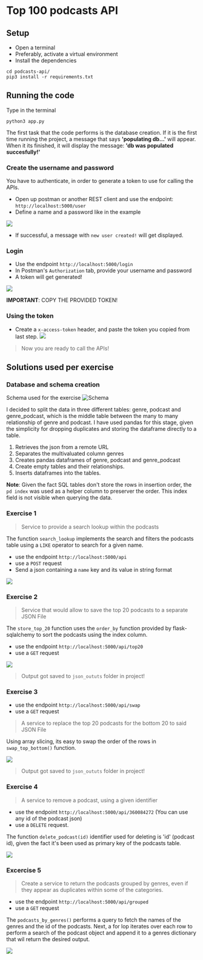 # Top 100 podcasts API

## Setup

- Open a terminal
- Preferably, activate a virtual environment
- Install the dependencies
```shell script
cd podcasts-api/
pip3 install -r requirements.txt
```
## Running the code
Type in the terminal
```shell script
python3 app.py
```

The first task that the code performs is the database creation.
If it is the first time running the project, a message that says **'populating db...'** will appear.
When it its finished, it will display the message: **'db was populated succesfully!'**

### Create the username and password

You have to authenticate, in order to generate a token to use for calling the APIs.
- Open up postman or another REST client and use the endpoint: `http://localhost:5000/user`
- Define a name and a password like in the example

![](https://res.cloudinary.com/victor1600/image/upload/v1600606651/markdown/others/crear-usuario_mcdy9y.png)

- If successful, a message with `new user created!` will get displayed.

### Login

- Use the endpoint `http://localhost:5000/login`
- In Postman's `Authorization` tab, provide your username and password
- A token will get generated!

![](https://res.cloudinary.com/victor1600/image/upload/v1600606841/markdown/others/token_sepnls.png)

**IMPORTANT**: COPY THE PROVIDED TOKEN!

### Using the token

- Create a `x-access-token` header, and paste the token you copied from last step.
![](https://res.cloudinary.com/victor1600/image/upload/v1600606908/markdown/others/Screenshot_from_2020-09-20_06-55-20_v1zgbc.png)

> Now you are ready to call the APIs!

## Solutions used per exercise

### Database and schema creation
Schema used for the exercise
![Schema](https://res.cloudinary.com/victor1600/image/upload/v1600600912/markdown/schema_icnlcp.png)

I decided to split the data in three different tables: genre, podcast and genre_podcast, which is the middle table
between the many to many relationship of genre and podcast. I have used pandas for this stage, given the simplicity for
dropping duplicates and storing the dataframe directly to a table.

1. Retrieves the json from a remote URL
2. Separates the multivaluated column genres
3. Creates pandas dataframes of genre, podcast and genre_podcast
4. Create empty tables and their relationships.
5. Inserts dataframes into the tables.

**Note**: Given the fact SQL tables don't store the rows in insertion order, the `pd index` was used as a helper
column to preserver the order. This index field is not visible when querying the data. 
 
### Exercise 1

> Service to provide a search lookup within the podcasts

The function `search_lookup` implements the search and filters the podcasts table using a `LIKE` operator
to search for a given name.

- use the endpoint `http://localhost:5000/api`
- use a `POST` request
- Send a json containing a `name` key and its value in string format

![](https://res.cloudinary.com/victor1600/image/upload/v1600607198/markdown/others/creat_iicjfe.png)

### Exercise 2
> Service that would allow to save the top 20 podcasts to a separate JSON File

The `store_top_20` function uses the `order_by` function provided by flask-sqlalchemy to sort the podcasts using the
index column.

- use the endpoint `http://localhost:5000/api/top20`
- use a `GET` request

![](https://res.cloudinary.com/victor1600/image/upload/v1600607336/markdown/others/top_o0cbce.png)

> Output got saved to `json_oututs` folder in project!

### Exercise 3

- use the endpoint `http://localhost:5000/api/swap`
- use a `GET` request
> A service to replace the top 20 podcasts for the bottom 20 to said JSON File

Using array slicing, its easy to swap the order of the rows in `swap_top_bottom()` function.

![](https://res.cloudinary.com/victor1600/image/upload/v1600607385/markdown/others/swap_et7un8.png)

> Output got saved to `json_oututs` folder in project!

### Exercise 4

> A service to remove a podcast, using a given identifier

- use the endpoint `http://localhost:5000/api/360084272` (You can use any id of the podcast json)
- use a `DELETE` request.

The function `delete_podcast(id)` identifier used for deleting is 'id' (podcast id), given the fact it's been used as primary key of the podcasts
table.

![](https://res.cloudinary.com/victor1600/image/upload/v1600607472/markdown/others/delete_ddjwrr.png)

### Excercise 5

> Create a service to return the podcasts grouped by genres, even if
they appear as duplicates within some of the categories.

- use the endpoint `http://localhost:5000/api/grouped`
- use a `GET` request

The `podcasts_by_genres()` performs a query to fetch the names of the genres and the id of the podcasts. Next, 
a for lop iterates over each row to perform a search of the podcast object and append it to a genres dictionary that wil return
the desired output.

![](https://res.cloudinary.com/victor1600/image/upload/v1600607556/markdown/others/groupd_hofops.png)